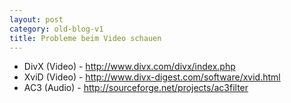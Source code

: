 ```yaml
---
layout: post
category: old-blog-v1
title: Probleme beim Video schauen
---
```


* DivX (Video) - http://www.divx.com/divx/index.php
* XviD (Video) - http://www.divx-digest.com/software/xvid.html
* AC3 (Audio) - http://sourceforge.net/projects/ac3filter
